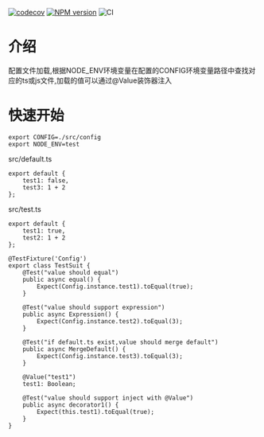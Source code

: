 [![codecov](https://codecov.io/gh/fullstackoverflow/config/branch/master/graph/badge.svg)](https://codecov.io/gh/fullstackoverflow/config)
[![NPM version](https://img.shields.io/npm/v/@tosee/config.svg)](https://www.npmjs.com/@tosee/config)
![CI](https://github.com/fullstackoverflow/config/workflows/CI/badge.svg)

# 介绍

配置文件加载,根据NODE_ENV环境变量在配置的CONFIG环境变量路径中查找对应的ts或js文件,加载的值可以通过@Value装饰器注入

# 快速开始

```
export CONFIG=./src/config
export NODE_ENV=test
```

src/default.ts
```
export default {
    test1: false,
    test3: 1 + 2
};
```

src/test.ts
```
export default {
	test1: true,
	test2: 1 + 2
};
```

```
@TestFixture('Config')
export class TestSuit {
    @Test("value should equal")
    public async equal() {
        Expect(Config.instance.test1).toEqual(true);
    }

    @Test("value should support expression")
    public async Expression() {
        Expect(Config.instance.test2).toEqual(3);
    }

    @Test("if default.ts exist,value should merge default")
    public async MergeDefault() {
        Expect(Config.instance.test3).toEqual(3);
    }

    @Value("test1")
    test1: Boolean;

    @Test("value should support inject with @Value")
    public async decorator1() {
        Expect(this.test1).toEqual(true);
    }
}
```
